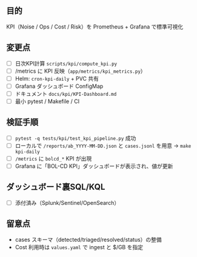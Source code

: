 ## 目的
KPI（Noise / Ops / Cost / Risk）を Prometheus + Grafana で標準可視化

## 変更点
- [ ] 日次KPI計算 `scripts/kpi/compute_kpi.py`
- [ ] /metrics に KPI 反映（`app/metrics/kpi_metrics.py`）
- [ ] Helm: `cron-kpi-daily` + PVC 共有
- [ ] Grafana ダッシュボード ConfigMap
- [ ] ドキュメント `docs/kpi/KPI-Dashboard.md`
- [ ] 最小 pytest / Makefile / CI

## 検証手順
- [ ] `pytest -q tests/kpi/test_kpi_pipeline.py` 成功
- [ ] ローカルで `/reports/ab_YYYY-MM-DD.json` と `cases.jsonl` を用意 → `make kpi-daily`
- [ ] `/metrics` に `bolcd_*` KPI が出現
- [ ] Grafana に「BOL-CD KPI」ダッシュボードが表示され、値が更新

## ダッシュボード裏SQL/KQL
- [ ] 添付済み（Splunk/Sentinel/OpenSearch）

## 留意点
- cases スキーマ（detected/triaged/resolved/status）の整備
- Cost 利用時は `values.yaml` で ingest と $/GB を指定

